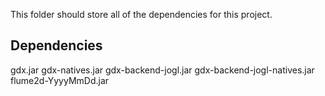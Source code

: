 This folder should store all of the dependencies for this project.

Dependencies
------------------------

gdx.jar
gdx-natives.jar
gdx-backend-jogl.jar
gdx-backend-jogl-natives.jar
flume2d-YyyyMmDd.jar
